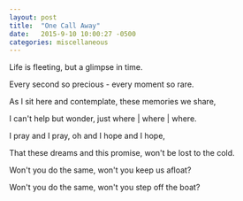 ```yaml
---
layout: post
title:  "One Call Away"
date:   2015-9-10 10:00:27 -0500
categories: miscellaneous
---
```


Life is fleeting, but a glimpse in time.

Every second so precious - every moment so rare.

As I sit here and contemplate, these memories we share,

I can't help but wonder, just where | where | where. 

I pray and I pray, oh and I hope and I hope,

That these dreams and this promise, won't be lost to the cold.

Won't you do the same, won't you keep us afloat?

Won't you do the same, won't you step off the boat?
